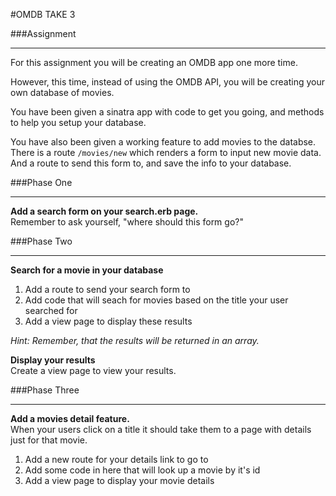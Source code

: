 #OMDB TAKE 3

###Assignment
____________________________________

For this assignment you will be creating an OMDB app one more time.  

However, this time, instead of using the OMDB API, you will be creating your own database of movies.  

You have been given a sinatra app with code to get you going, and methods to help you setup your database.  

You have also been given a working feature to add movies to the databse. There is a route `/movies/new` which renders a form to input new movie data. And a route to send this form to, and save the info to your database.  

###Phase One
_________________

**Add a search form on your search.erb page.**  
Remember to ask yourself, "where should this form go?"  

###Phase Two  
__________________

**Search for a movie in your database**  

1. Add a route to send your search form to
2. Add code that will seach for movies based on the title your user searched for
3. Add a view page to display these results

*Hint: Remember, that the results will be returned in an array.*  

**Display your results**  
Create a view page to view your results.  

###Phase Three
____________________

**Add a movies detail feature.**  
When your users click on a title it should take them to a page with details just for that movie.  

1. Add a new route for your details link to go to
2. Add some code in here that will look up a movie by it's id
3. Add a view page to display your movie details
